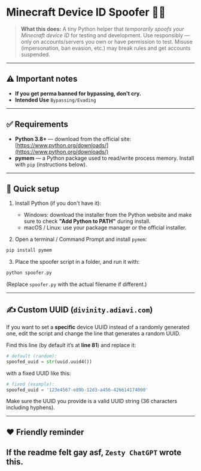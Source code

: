# Minecraft Device ID Spoofer 🐻✨

> **What this does:** A tiny Python helper that *temporarily spoofs your Minecraft device ID* for testing and development. Use responsibly — only on accounts/servers you own or have permission to test. Misuse (impersonation, ban evasion, etc.) may break rules and get accounts suspended.

---

## ⚠️ Important notes

* **If you get perma banned for bypassing, don't cry.**
* **Intended Use** `Bypassing/Evading`

---

## ✅ Requirements

* **Python 3.8+** — download from the official site: [https://www.python.org/downloads/](https://www.python.org/downloads/)
* **pymem** — a Python package used to read/write process memory. Install with `pip` (instructions below).

---

## 🚀 Quick setup

1. Install Python (if you don't have it):

   * Windows: download the installer from the Python website and make sure to check **"Add Python to PATH"** during install.
   * macOS / Linux: use your package manager or the official installer.

2. Open a terminal / Command Prompt and install `pymem`:

```bash
pip install pymem
```

3. Place the spoofer script in a folder, and run it with:

```bash
python spoofer.py
```

(Replace `spoofer.py` with the actual filename if different.)

---

## ✍️ Custom UUID (`divinity.adiavi.com`)

If you want to set a **specific** device UUID instead of a randomly generated one, edit the script and change the line that generates a random UUID.

Find this line (by default it’s at **line 81**) and replace it:

```py
# default (random):
spoofed_uuid = str(uuid.uuid4())
```

with a fixed UUID like this:

```py
# fixed (example):
spoofed_uuid = '123e4567-e89b-12d3-a456-426614174000'
```

Make sure the UUID you provide is a valid UUID string (36 characters including hyphens).

---


## ❤️ Friendly reminder

If the readme felt gay asf, `Zesty ChatGPT` wrote this.
---
